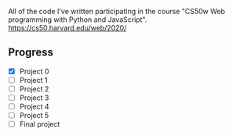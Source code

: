 All of the code I've written participating in the course "CS50w Web programming with Python and JavaScript".
<br>https://cs50.harvard.edu/web/2020/
<br>
## Progress ##
- [x] Project 0
- [ ] Project 1
- [ ] Project 2
- [ ] Project 3
- [ ] Project 4
- [ ] Project 5
- [ ] Final project
